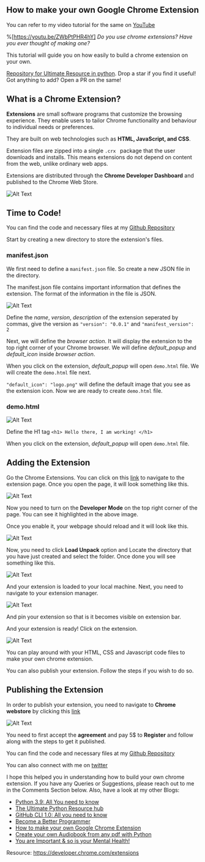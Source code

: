 ## How to make your own Google Chrome Extension

You can refer to my video tutorial for the same on [YouTube](https://youtu.be/ZWbPtPHR4hY)

%[https://youtu.be/ZWbPtPHR4hY]
*Do you use chrome extensions?*
*Have you ever thought of making one?*

This tutorial will guide you on how easily to build a chrome extension on your own. 

[Repository for Ultimate Resource in python](https://github.com/ayushi7rawat/Ultimate-Python-Resource-Hub). Drop a star if you find it useful! Got anything to add? Open a PR on the same!

## **What is a Chrome Extension?**
**Extensions** are small software programs that customize the browsing experience. They enable users to tailor Chrome functionality and behaviour to individual needs or preferences.

They are built on web technologies such as **HTML, JavaScript, and CSS**.

Extension files are zipped into a single `.crx ` package that the user downloads and installs. This means extensions do not depend on content from the web, unlike ordinary web apps.

Extensions are distributed through the **Chrome Developer Dashboard** and published to the Chrome Web Store.

![Alt Text](https://dev-to-uploads.s3.amazonaws.com/i/zh30o139rn2qu32fbv5r.jpg)

## **Time to Code!**
You can find the code and necessary files at my [Github Repository](https://github.com/ayushi7rawat/Youtube-Projects/tree/master/Google%20Chrome%20Extension)

Start by creating a new directory to store the extension's files.

### **manifest.json**
We first need to define a `manifest.json` file. So create a new JSON file in the directory.

The manifest.json file contains important information that defines the extension. The format of the information in the file is JSON.

![Alt Text](https://dev-to-uploads.s3.amazonaws.com/i/0so7m1mkrhzsxepvrtz0.png)

Define the *name*, *version*, *description* of the extension seperated by commas, give the version as `"version": "0.0.1"` and `"manifest_version": 2`  

Next, we will define the *browser action*. It will display the extension to the top right corner of your Chrome browser. We will define *default_popup* and *default_icon* inside *browser action*.

When you click on the extension, *default_popup* will open `demo.html` file. We will create the `demo.html` file next.

`"default_icon": "logo.png"` will define the default image that you see as the extension icon. 
Now we are ready to create `demo.html` file.

### **demo.html**

![Alt Text](https://dev-to-uploads.s3.amazonaws.com/i/dnw68s16xek08tbi9nmg.png)

Define the H1 tag `<h1> Hello there, I am working! </h1>` 

When you click on the extension, *default_popup* will open `demo.html` file.

## **Adding the Extension**
Go the Chrome Extensions. You can click on this [link](chrome://extensions/) to navigate to the extension page.
Once you open the page, it will look something like this.

![Alt Text](https://dev-to-uploads.s3.amazonaws.com/i/7ra6rn8rlm7t8916z5k8.png)

Now you need to turn on the **Developer Mode** on the top right corner of the page. You can see it highlighted in the above image.

Once you enable it, your webpage should reload and it will look like this.

![Alt Text](https://dev-to-uploads.s3.amazonaws.com/i/198ywlvlaplx65fyiqvs.png)


Now, you need to click **Load Unpack** option and Locate the directory that you have just created and select the folder. 
Once done you will see something like this.

![Alt Text](https://dev-to-uploads.s3.amazonaws.com/i/p1git2bp39skrjkhz13f.png)

And your extension is loaded to your local machine. Next, you need to navigate to your extension manager.

![Alt Text](https://dev-to-uploads.s3.amazonaws.com/i/bzcaiwiemw4nbsihe1h0.png)

And pin your extension so that is it becomes visible on extension bar.

And your extension is ready! Click on the extension.

![Alt Text](https://dev-to-uploads.s3.amazonaws.com/i/1z11e2w36x82m6a2wli1.png)

You can play around with your HTML, CSS and Javascript code files to make your own chrome extension. 

You can also publish your extension. Follow the steps if you wish to do so.

## **Publishing the Extension**

In order to publish your extension, you need to navigate to **Chrome webstore** by clicking this [link](https://chrome.google.com/webstore/devconsole/register)

![Alt Text](https://dev-to-uploads.s3.amazonaws.com/i/sy4pyzmj3r9pvdafao5b.png)

You need to first accept the **agreement** and pay 5$ to **Register** and follow along with the steps to get it published.

You can find the code and necessary files at my [Github Repository](https://github.com/ayushi7rawat/Youtube-Projects/tree/master/Google%20Chrome%20Extension)


You can also connect with me on [twitter](https://twitter.com/ayushi7rawat)

I hope this helped you in understanding how to build your own chrome extension.
If you have any Queries or Suggestions, please reach out to me in the Comments Section below.
Also, have a look at my other Blogs:
- [Python 3.9: All You need to know](https://ayushirawat.com/python-39-all-you-need-to-know)
- [The Ultimate Python Resource hub](https://ayushirawat.com/the-ultimate-python-resource-hub)
- [GitHub CLI 1.0: All you need to know](https://ayushirawat.com/github-cli-10-all-you-need-to-know)
- [Become a Better Programmer](https://ayushirawat.com/become-a-better-programmer)
- [How to make your own Google Chrome Extension](https://ayushirawat.com/how-to-make-your-own-google-chrome-extension-1)
- [Create your own Audiobook from any pdf with Python](https://ayushirawat.com/create-your-own-audiobook-from-any-pdf-with-python)
- [You are Important & so is your Mental Health!](https://ayushirawat.com/you-are-important-and-so-is-your-mental-health)

Resource:
https://developer.chrome.com/extensions